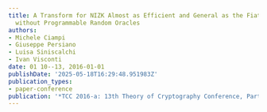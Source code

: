 ```yaml
---
title: A Transform for NIZK Almost as Efficient and General as the Fiat-Shamir Transform
  without Programmable Random Oracles
authors:
- Michele Ciampi
- Giuseppe Persiano
- Luisa Siniscalchi
- Ivan Visconti
date: 01 10--13, 2016-01-01
publishDate: '2025-05-18T16:29:48.951983Z'
publication_types:
- paper-conference
publication: '*TCC 2016-a: 13th Theory of Cryptography Conference, Part II*'
---
```

